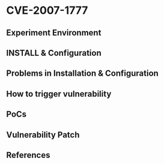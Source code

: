 # CVE-2007-1777

## Experiment Environment

## INSTALL & Configuration

## Problems in Installation & Configuration

## How to trigger vulnerability

## PoCs

## Vulnerability Patch

## References
